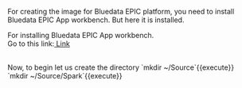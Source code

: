 For creating the image for Bluedata EPIC platform, you need to install Bluedata EPIC App workbench.
But here it is installed.

For installing Bluedata EPIC App workbench.<br>Go to this link:[ Link](https://bluedata.zendesk.com/hc/en-us/categories/115000240313-App-Workbench)

<br>
Now, to begin let us create the directory
`mkdir ~/Source`{{execute}}<br>
`mkdir ~/Source/Spark`{{execute}}
